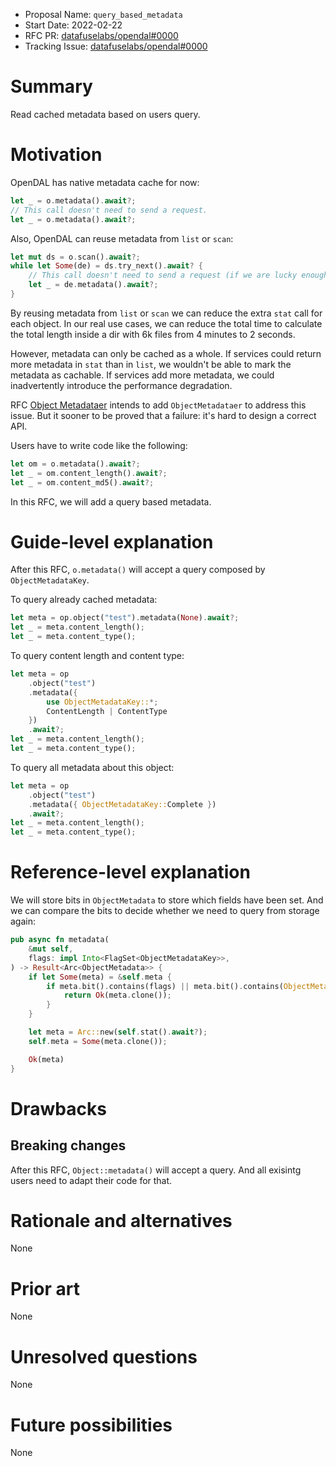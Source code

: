 - Proposal Name: `query_based_metadata`
- Start Date: 2022-02-22
- RFC PR: [datafuselabs/opendal#0000](https://github.com/datafuselabs/opendal/pull/0000)
- Tracking Issue: [datafuselabs/opendal#0000](https://github.com/datafuselabs/opendal/issues/0000)

# Summary

Read cached metadata based on users query.

# Motivation

OpenDAL has native metadata cache for now:

```rust
let _ = o.metadata().await?;
// This call doesn't need to send a request.
let _ = o.metadata().await?;
```

Also, OpenDAL can reuse metadata from `list` or `scan`:

```rust
let mut ds = o.scan().await?;
while let Some(de) = ds.try_next().await? {
    // This call doesn't need to send a request (if we are lucky enough).
    let _ = de.metadata().await?;
}
```

By reusing metadata from `list` or `scan` we can reduce the extra `stat` call for each object. In our real use cases, we can reduce the total time to calculate the total length inside a dir with 6k files from 4 minutes to 2 seconds.

However, metadata can only be cached as a whole. If services could return more metadata in `stat` than in `list`, we wouldn't be able to mark the metadata as cachable. If services add more metadata, we could inadvertently introduce the performance degradation.

RFC [Object Metadataer](./rfc_1391_object_metadataer) intends to add `ObjectMetadataer` to address this issue. But it sooner to be proved that a failure: it's hard to design a correct API.

Users have to write code like the following:

```rust
let om = o.metadata().await?;
let _ = om.content_length().await?;
let _ = om.content_md5().await?;
```

In this RFC, we will add a query based metadata.

# Guide-level explanation

After this RFC, `o.metadata()` will accept a query composed by `ObjectMetadataKey`.

To query already cached metadata:

```rust
let meta = op.object("test").metadata(None).await?;
let _ = meta.content_length();
let _ = meta.content_type();
```

To query content length and content type:

```rust
let meta = op
    .object("test")
    .metadata({
        use ObjectMetadataKey::*;
        ContentLength | ContentType
    })
    .await?;
let _ = meta.content_length();
let _ = meta.content_type();
```

To query all metadata about this object:

```rust
let meta = op
    .object("test")
    .metadata({ ObjectMetadataKey::Complete })
    .await?;
let _ = meta.content_length();
let _ = meta.content_type();
```

# Reference-level explanation

We will store bits in `ObjectMetadata` to store which fields have been set. And we can compare the bits to decide whether we need to query from storage again:

```rust
pub async fn metadata(
    &mut self,
    flags: impl Into<FlagSet<ObjectMetadataKey>>,
) -> Result<Arc<ObjectMetadata>> {
    if let Some(meta) = &self.meta {
        if meta.bit().contains(flags) || meta.bit().contains(ObjectMetadataKey::Complete) {
            return Ok(meta.clone());
        }
    }

    let meta = Arc::new(self.stat().await?);
    self.meta = Some(meta.clone());

    Ok(meta)
}
```

# Drawbacks

## Breaking changes

After this RFC, `Object::metadata()` will accept a query. And all exisintg users need to adapt their code for that.

# Rationale and alternatives

None

# Prior art

None

# Unresolved questions

None

# Future possibilities

None
